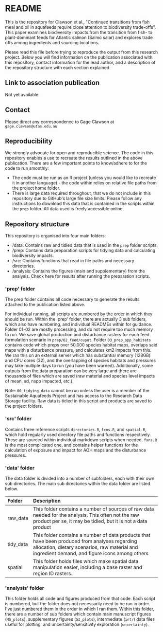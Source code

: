 # README
This is the repository for Clawson et al., "Continued transitions from fish meal and oil in aquafeeds require close attention to biodiversity trade-offs". This paper examines biodiversity impacts from the transition from fish- to plant-dominant feeds for Atlantic salmon (Salmo salar) and explores trade offs among ingredients and sourcing locations. 

Please read this file before trying to reproduce the output from this research project. Below you will find information on the publication associated with this repository, contact information for the lead author, and a description of the repository structure with each section explained.

## Link to association publication

Not yet available

## Contact

Please direct any correspondence to Gage Clawson at `gage.clawson@utas.edu.au`

## Reproducibility

We strongly advocate for open and reproducible science. The code in this repository enables a use to recreate the results outlined in the above publication. There are a few important points to know/adhere to for the code to run smoothly:

 - The code must be run as an R project (unless you would like to recreate it in another language) - the code within relies on relative file paths from the project home folder. 
 - There is large data required throughout, that we do not include in this repository due to GitHub's large file size limits. Please follow any instructions to download this data that is contained in the scripts within the `prep` folder. All data used is freely accessible online. 


## Repository structure

This repository is organised into four main folders:

 - /data: Contains raw and tidied data that is used in the `prep` folder scripts.
 - /prep: Contains data preparation scripts for tidying data and calculating biodiversity impacts. 
 - /src: Contains functions that read in file paths and necessary directories.
 - /analysis: Contains the figures (main and supplementary) from the analysis. Check here for results after running the preparation scripts. 
 
### 'prep' folder

The prep folder contains all code necessary to generate the results attached to the publication listed above.

For individual running, all scripts are numbered by the order in which they should be run. Within the 'prep' folder, there are actually 3 sub folders, which also have numbering, and individual READMEs within for guidance. Folder 01-02 are mostly processing, and do not require too much memory to run. We save global production and disturbance rasters for each feed formulation scenario in `prep/02_feed/ouput`. Folder `03_prep_spp_habitats` contains code which preps over 50,000 species habitat maps, overlaps said maps with a disturbance pressure, and calculates km2 impacts from this. We ran this on an external server which has substantial memory (128GB) and CPU cores (32), and the overlapping of species habitats and pressures may take multiple days to run (you have been warned). Additionally, some outputs from the data preparation can be very large and there are thousands of files which are saved (raw material and species level impacts of mean, sd, nspp impacted, etc.).

Note: `00_tidying_data` cannot be run unless the user is a member of the Sustainable Aquafeeds Project and has access to the Research Data Storage facility. Raw data is tidied in this script and products are saved to the project folders.

### 'src' folder

Contains three reference scripts `directories.R`, `fxns.R`, and `spatial.R`, which hold regularly used directory file paths and functions respectively. These are sourced within individual markdown scripts when needed. `fxns.R` is the most complicated one, and contains helper functions for the calculation of exposure and impact for AOH maps and the disturbance pressures. 
 
 
### 'data' folder

The data folder is divided into a number of subfolders, each with their own sub directories. The main sub directories within the data folder are listed below.
 
| Folder | Description|
|:---------|:------------|
| raw_data | This folder contains a number of sources of raw data needed for the analysis. This often not the raw product per se, it may be tidied, but it is not a data product |
| tidy_data | This folder contains a number of data products that have been produced from analyses regarding allocation, dietary scenarios, raw material and ingredient demand, and figure icons among others |
| spatial | This folder holds files which make spatial data manipulation easier, including a base raster and region ID rasters. |


### 'analysis' folder

This folder holds all code and figures produced from that code. Each script is numbered, but the folder does not necessarily need to be run in order. I've just numbered them in the order in which I ran them. Within this folder, there are a number of sub folders which contain main manuscript figures (`MS_plots`), supplementary figures (`SI_plots`), intermediate (`int/`) data files useful for plotting, and uncertainty/sensitivity exploration (`uncertainty`). 



